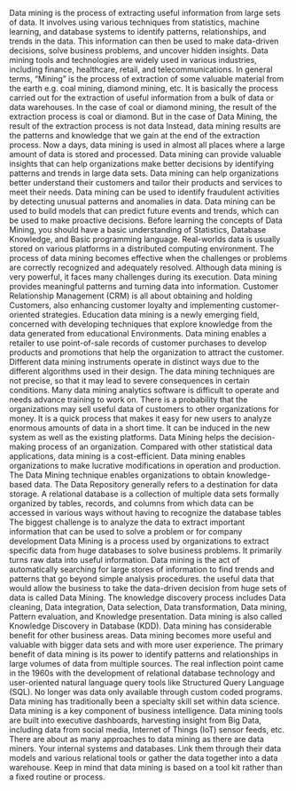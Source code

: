 Data mining is the process of extracting useful information from large sets of data.
It involves using various techniques from statistics, machine learning, and database systems to identify patterns, relationships, and trends in the data.
This information can then be used to make data-driven decisions, solve business problems, and uncover hidden insights.
Data mining tools and technologies are widely used in various industries, including finance, healthcare, retail, and telecommunications.
In general terms, “Mining” is the process of extraction of some valuable material from the earth e.g. coal mining, diamond mining, etc. 
It is basically the process carried out for the extraction of useful information from a bulk of data or data warehouses. 
In the case of coal or diamond mining, the result of the extraction process is coal or diamond.
But in the case of Data Mining, the result of the extraction process is not data Instead, data mining results are the patterns and knowledge that we gain at the end of the extraction process. 
Now a days, data mining is used in almost all places where a large amount of data is stored and processed.
Data mining can provide valuable insights that can help organizations make better decisions by identifying patterns and trends in large data sets.
Data mining can help organizations better understand their customers and tailor their products and services to meet their needs.
Data mining can be used to identify fraudulent activities by detecting unusual patterns and anomalies in data.
Data mining can be used to build models that can predict future events and trends, which can be used to make proactive decisions.
Before learning the concepts of Data Mining, you should have a basic understanding of Statistics, Database Knowledge, and Basic programming language.
Real-worlds data is usually stored on various platforms in a distributed computing environment.
The process of data mining becomes effective when the challenges or problems are correctly recognized and adequately resolved.
Although data mining is very powerful, it faces many challenges during its execution.
Data mining provides meaningful patterns and turning data into information.
Customer Relationship Management (CRM) is all about obtaining and holding Customers, also enhancing customer loyalty and implementing customer-oriented strategies.
Education data mining is a newly emerging field, concerned with developing techniques that explore knowledge from the data generated from educational Environments.
Data mining enables a retailer to use point-of-sale records of customer purchases to develop products and promotions that help the organization to attract the customer.
Different data mining instruments operate in distinct ways due to the different algorithms used in their design.
The data mining techniques are not precise, so that it may lead to severe consequences in certain conditions.
Many data mining analytics software is difficult to operate and needs advance training to work on.
There is a probability that the organizations may sell useful data of customers to other organizations for money.
It is a quick process that makes it easy for new users to analyze enormous amounts of data in a short time.
It can be induced in the new system as well as the existing platforms.
Data Mining helps the decision-making process of an organization.
Compared with other statistical data applications, data mining is a cost-efficient.
Data mining enables organizations to make lucrative modifications in operation and production.
The Data Mining technique enables organizations to obtain knowledge-based data.
The Data Repository generally refers to a destination for data storage.
A relational database is a collection of multiple data sets formally organized by tables, records, and columns from which data can be accessed in various ways without having to recognize the database tables
The biggest challenge is to analyze the data to extract important information that can be used to solve a problem or for company development
Data Mining is a process used by organizations to extract specific data from huge databases to solve business problems.
It primarily turns raw data into useful information.
Data mining is the act of automatically searching for large stores of information to find trends and patterns that go beyond simple analysis procedures.
the useful data that would allow the business to take the data-driven decision from huge sets of data is called Data Mining.
The knowledge discovery process includes Data cleaning, Data integration, Data selection, Data transformation, Data mining, Pattern evaluation, and Knowledge presentation.
Data mining is also called Knowledge Discovery in Database (KDD). 
Data mining has considerable benefit for other business areas. 
Data mining becomes more useful and valuable with bigger data sets and with more user experience. 
The primary benefit of data mining is its power to identify patterns and relationships in large volumes of data from multiple sources.
The real inflection point came in the 1960s with the development of relational database technology and user-oriented natural language query tools like Structured Query Language (SQL).
No longer was data only available through custom coded programs.
Data mining has traditionally been a specialty skill set within data science.
Data mining is a key component of business intelligence. Data mining tools are built into executive dashboards, harvesting insight from Big Data, including data from social media, Internet of Things (IoT) sensor feeds, etc.
There are about as many approaches to data mining as there are data miners.
Your internal systems and databases. Link them through their data models and various relational tools or gather the data together into a data warehouse. 
Keep in mind that data mining is based on a tool kit rather than a fixed routine or process. 
